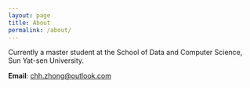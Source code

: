 ```yaml
---
layout: page
title: About
permalink: /about/
---
```


Currently a master student at the School of Data and Computer Science, Sun Yat-sen University.

**Email**: chh.zhong@outlook.com
